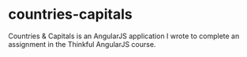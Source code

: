# countries-capitals

Countries &amp; Capitals is an AngularJS application I wrote to complete an assignment in the Thinkful AngularJS course.
